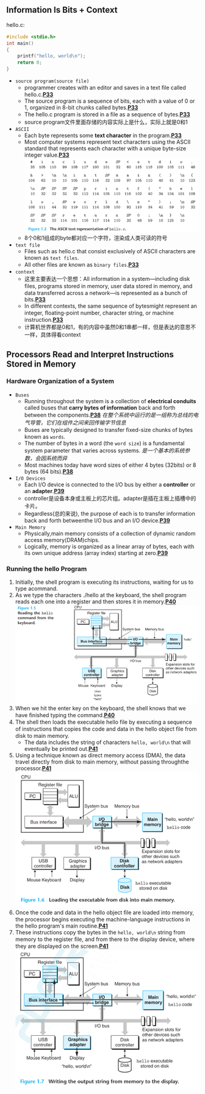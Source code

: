 ## Information Is Bits + Context
hello.c:
```c
#include <stdio.h>
int main()
{
	printf("hello, world\n");
	return 0;
}
```

- `source program(source file)`
	- programmer creates with an editor and saves in a text ﬁle called hello.c.[**P33**](obsidian://booknote?type=annotation&book=book/Computer%20Systems.%20A%20Programmer%E2%80%99s%20Perspective%203rd%20Edition%20Global%20Edition.pdf&id=93cc5a65-6f78-aa35-9b0f-ead7bae183b0&page=33&rect=103.500,425.273,430.094,436.979)
	- The source program is a sequence of bits, each with a value of 0 or 1, organized in 8-bit chunks called bytes.[**P33**](obsidian://booknote?type=annotation&book=book/Computer%20Systems.%20A%20Programmer%E2%80%99s%20Perspective%203rd%20Edition%20Global%20Edition.pdf&id=22c7ee81-6cd1-9430-5cee-b2f3618fb1d3&page=33&rect=103.500,401.362,450.248,436.979) 
	- The hello.c program is stored in a ﬁle as a sequence of bytes.[**P33**](obsidian://booknote?type=annotation&book=book/Computer%20Systems.%20A%20Programmer%E2%80%99s%20Perspective%203rd%20Edition%20Global%20Edition.pdf&id=a8470845-7f89-562d-1e23-84f5d48863fb&page=33&rect=121.432,353.278,387.782,364.984)
	- source program文件里面存储的内容实际上是什么，实际上就是0和1
- `ASCII`
	- Each byte represents some **text character** in the program.[**P33**](obsidian://booknote?type=annotation&book=book/Computer%20Systems.%20A%20Programmer%E2%80%99s%20Perspective%203rd%20Edition%20Global%20Edition.pdf&id=57f89ad9-2df6-5a3e-c11a-cad2647d49a0&page=33&rect=190.812,401.362,437.954,413.068)
	- Most computer systems represent text characters using the ASCII standard that represents each character with a unique byte-size integer value.[**P33**](obsidian://booknote?type=annotation&book=book/Computer%20Systems.%20A%20Programmer%E2%80%99s%20Perspective%203rd%20Edition%20Global%20Edition.pdf&id=a1832d17-219c-be79-f551-f12b8d22e102&page=33&rect=103.500,377.193,450.228,401.113) 
		![image-20230524135420877](A-Tour-of-Computer-Systems/image-20230524135420877.png)
	- 8个0和1组成的byte都对应一个字符，渲染成人类可读的符号
- `text file`
	- Files such as hello.c that consist exclusively of ASCII characters are known as `text files`.
	- All other ﬁles are known as `binary files`.[**P33**](obsidian://booknote?type=annotation&book=book/Computer%20Systems.%20A%20Programmer%E2%80%99s%20Perspective%203rd%20Edition%20Global%20Edition.pdf&id=67f6365b-2d92-c5fb-f761-09ba4236f1cb&page=33&rect=103.499,269.592,450.208,305.208)
- `context`
	- 这里主要表达一个思想：All information in a system—including disk ﬁles, programs stored in memory, user data stored in memory, and data transferred across a network—is represented as a bunch of bits.[**P33**](obsidian://booknote?type=annotation&book=book/Computer%20Systems.%20A%20Programmer%E2%80%99s%20Perspective%203rd%20Edition%20Global%20Edition.pdf&id=6a6b6e5c-4389-89d9-3462-91e8d6e4574f&page=33&rect=103.509,233.726,450.218,269.343)
	- In different contexts, the same sequence of bytesmight represent an integer, ﬂoating-point number, character string, or machine instruction.[**P33**](obsidian://booknote?type=annotation&book=book/Computer%20Systems.%20A%20Programmer%E2%80%99s%20Perspective%203rd%20Edition%20Global%20Edition.pdf&id=027bb5cf-8073-8f8f-ea98-fc37dbec629c&page=33&rect=103.509,185.906,450.218,221.522)
	- 计算机世界都是0和1，有的内容中虽然0和1串都一样，但是表达的意思不一样，具体得看context
## Processors Read and Interpret Instructions Stored in Memory
### Hardware Organization of a System
- `Buses`
	- Running throughout the system is a collection of **electrical conduits** called buses that **carry bytes of information** back and forth between the components.[**P38**](obsidian://booknote?type=annotation&book=book/Computer%20Systems.%20A%20Programmer%E2%80%99s%20Perspective%203rd%20Edition%20Global%20Edition.pdf&id=ce3b184b-166b-4d1a-36c4-eabd298f44dc&page=38&rect=161.800,188.973,508.499,212.634)
	  *在整个系统中运行的是一组称为总线的电气导管，它们在组件之间来回传输字节信息*
	- Buses are typically designed to transfer ﬁxed-size chunks of bytes known as `words`.
	- The number of bytes in a word (the `word size`) is a fundamental system parameter that varies across systems.
	  *是一个基本的系统参数，会因系统而异*
	- Most machines today have word sizes of either 4 bytes (32bits) or 8 bytes (64 bits).[**P38**](obsidian://booknote?type=annotation&book=book/Computer%20Systems.%20A%20Programmer%E2%80%99s%20Perspective%203rd%20Edition%20Global%20Edition.pdf&id=61df0fcc-5ef4-665b-05fd-57521377882c&page=38&rect=161.800,141.153,508.509,200.679)
- `I/O Devices`
	- Each I/O device is connected to the I/O bus by either a **controller** or an **adapter**.[**P39**](obsidian://booknote?type=annotation&book=book/Computer%20Systems.%20A%20Programmer%E2%80%99s%20Perspective%203rd%20Edition%20Global%20Edition.pdf&id=dbae7a69-a334-35aa-3e11-cd98207b3cda&page=39&rect=121.433,589.472,450.198,601.178)
	- controller是设备本身或主板上的芯片组。adapter是插在主板上插槽中的卡片。
	- Regardless(总的来说), the purpose of each is to transfer information back and forth betweenthe I/O bus and an I/O device.[**P39**](obsidian://booknote?type=annotation&book=book/Computer%20Systems.%20A%20Programmer%E2%80%99s%20Perspective%203rd%20Edition%20Global%20Edition.pdf&id=378c888a-6432-f359-6bcf-7079bd12830e&page=39&rect=103.500,529.696,450.218,553.357)
- `Main Memory`
	- Physically,main memory consists of a collection of dynamic random access memory(DRAM)chips. 
	- Logically, memory is organized as a linear array of bytes, each with its own unique address (array index) starting at zero.[**P39**](obsidian://booknote?type=annotation&book=book/Computer%20Systems.%20A%20Programmer%E2%80%99s%20Perspective%203rd%20Edition%20Global%20Edition.pdf&id=32e13738-863b-5ad2-fb55-66cab7340bab&page=39&rect=103.500,389.220,450.248,436.792)
### Running the hello Program
1. Initially, the shell program is executing its instructions, waiting for us to type acommand. 
2. As we type the characters ./hello at the keyboard, the shell program reads each one into a register and then stores it in memory.[**P40**](obsidian://booknote?type=annotation&book=book/Computer%20Systems.%20A%20Programmer%E2%80%99s%20Perspective%203rd%20Edition%20Global%20Edition.pdf&id=1c9c5ab8-bb4a-2039-f4bc-476ab8915fe6&page=40&rect=161.796,153.108,508.504,188.724)
   ![image-20230525140838468](A-Tour-of-Computer-Systems/image-20230525140838468.png)
3. When we hit the enter key on the keyboard, the shell knows that we have ﬁnished typing the command.[**P40**](obsidian://booknote?type=annotation&book=book/Computer%20Systems.%20A%20Programmer%E2%80%99s%20Perspective%203rd%20Edition%20Global%20Edition.pdf&id=89fd9eb0-b6de-bcb4-c8e4-6c65349dde87&page=40&rect=161.796,129.198,508.484,152.859)
4. The shell then loads the executable hello file by executing a sequence of instructions that copies the code and data in the hello object ﬁle from disk to main memory.
	- The data includes the string of characters `hello, world\n` that will eventually be printed out.[**P41**](obsidian://booknote?type=annotation&book=book/Computer%20Systems.%20A%20Programmer%E2%80%99s%20Perspective%203rd%20Edition%20Global%20Edition.pdf&id=8bb95146-9457-f353-3f0e-7060b982e716&page=41&rect=103.500,398.347,450.149,422.008)
5. Using a technique known as direct memory access (DMA), the data travel directly from disk to main memory, without passing throughthe processor.[**P41**](obsidian://booknote?type=annotation&book=book/Computer%20Systems.%20A%20Programmer%E2%80%99s%20Perspective%203rd%20Edition%20Global%20Edition.pdf&id=45a475da-faf1-d9ec-0aa6-f52d837410f2&page=41&rect=103.500,362.482,450.198,398.098)
   ![image-20230526151753387](A-Tour-of-Computer-Systems/image-20230526151753387.png)
6. Once the code and data in the hello object ﬁle are loaded into memory, the processor begins executing the machine-language instructions in the hello program's main routine.[**P41**](obsidian://booknote?type=annotation&book=book/Computer%20Systems.%20A%20Programmer%E2%80%99s%20Perspective%203rd%20Edition%20Global%20Edition.pdf&id=a97da219-9f95-9685-b539-bc16d0ad0190&page=41&rect=103.500,326.617,450.198,362.233)
7. These instructions copy the bytes in the `hello, world\n` string from memory to the register ﬁle, and from there to the display device, where they are displayed on the screen.[**P41**](obsidian://booknote?type=annotation&book=book/Computer%20Systems.%20A%20Programmer%E2%80%99s%20Perspective%203rd%20Edition%20Global%20Edition.pdf&id=41d7aa2c-e67b-28bd-18e4-22cdee6e14ac&page=41&rect=103.510,302.706,450.208,338.323)
   ![image-20230526152115134](A-Tour-of-Computer-Systems/image-20230526152115134.png)
